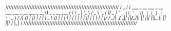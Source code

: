 //////////////////////////////////////////////////////////////////////
/                                                  _                 /
/  ___  _ __   ___ _ __  ___  ___  _ __ ___  _ __ (_)_   _ _ __ ___  /
/ / _ \| '_ \ / _ \ '_ \/ __|/ _ \| '_ ` _ \| '_ \| | | | | '_ ` _ \ /
/| (_) | |_) |  __/ | | \__ \ (_) | | | | | | | | | | |_| | | | | | |/
/ \___/| .__/ \___|_| |_|___/\___/|_| |_| |_|_| |_|_|\__,_|_| |_| |_|/
/      |_|                                                           /
//////////////////////////////////////////////////////////////////////     

